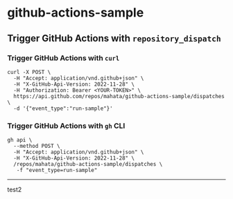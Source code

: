 # github-actions-sample

## Trigger GitHub Actions with `repository_dispatch`

### Trigger GitHub Actions with `curl`

```shell
curl -X POST \
  -H "Accept: application/vnd.github+json" \
  -H "X-GitHub-Api-Version: 2022-11-28" \
  -H "Authorization: Bearer <YOUR-TOKEN>" \
  https://api.github.com/repos/mahata/github-actions-sample/dispatches \
  -d '{"event_type":"run-sample"}'
```

### Trigger GitHub Actions with `gh` CLI

```shell
gh api \
  --method POST \
  -H "Accept: application/vnd.github+json" \
  -H "X-GitHub-Api-Version: 2022-11-28" \
  /repos/mahata/github-actions-sample/dispatches \
   -f "event_type=run-sample"
```

---

test2
